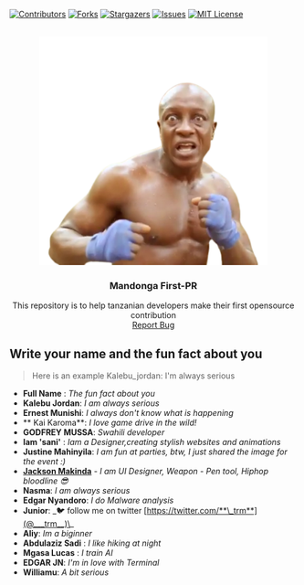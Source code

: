 [![Contributors][contributors-shield]][contributors-url]
[![Forks][forks-shield]][forks-url]
[![Stargazers][stars-shield]][stars-url]
[![Issues][issues-shield]][issues-url]
[![MIT License][license-shield]][license-url]

<br />
<div align="center">
  <a href="https://github.com/makindajack/Mandonga-first-PR">
    <img src="./assets/img/mandonga-logo.png" alt="Mtu-kazi" width="400" height="auto">
  </a>
  <h3 align="center">Mandonga First-PR</h3>

  <p align="center">
    This repository is to help tanzanian developers make their first opensource contribution
    <br />
    <a href="https://github.com/Neurotech-HQ/Mandonga-first-PR/issues">Report Bug</a>
  </p>
</div>

## Write your name and the fun fact about you

> Here is an example Kalebu_jordan: I'm always serious

- **Full Name** : _The fun fact about you_
- **Kalebu Jordan**: _I am always serious_
- **Ernest Munishi**: _I always don't know what is happening_
- ** Kai Karoma**: _I love game drive in the wild!_
- **GODFREY MUSSA**: _Swahili developer_
- **Iam 'sani'** : _Iam a Designer,creating stylish websites and animations_
- **Justine Mahinyila**: _I am fun at parties, btw, I just shared the image for the event :)_
- [**Jackson Makinda**](https://twitter.com/makindajack) - _I am UI Designer, Weapon - Pen tool, Hiphop bloodline 😎_
- **Nasma**: _I am always serious_
- **Edgar Nyandoro**: _I do Malware analysis_
- **Junior**: \_🐦 follow me on twitter [https://twitter.com/**\_trm**](@___trm__)\_
- **Aliy**: _Im a biginner_
- **Abdulaziz Sadi** : _I like hiking at night_
- **Mgasa Lucas** : _I train AI_
- **EDGAR JN**: _I'm in love with Terminal_
- **Williamu**: _A bit serious_

<!-- MARKDOWN LINKS & IMAGES -->
<!-- https://www.markdownguide.org/basic-syntax/#reference-style-links -->

[contributors-shield]: https://img.shields.io/github/contributors/Neurotech-HQ/Mandonga-first-PR.svg?style=for-the-badge
[contributors-url]: https://github.com/Neurotech-HQ/Mandonga-first-PR/graphs/contributors
[forks-shield]: https://img.shields.io/github/forks/Neurotech-HQ/Mandonga-first-PR.svg?style=for-the-badge
[forks-url]: https://github.com/Neurotech-HQ/Mandonga-first-PR/network/members
[stars-shield]: https://img.shields.io/github/stars/Neurotech-HQ/Mandonga-first-PR.svg?style=for-the-badge
[stars-url]: https://github.com/Neurotech-HQ/Mandonga-first-PR/stargazers
[issues-shield]: https://img.shields.io/github/issues/Neurotech-HQ/Mandonga-first-PR.svg?style=for-the-badge
[issues-url]: https://github.com/Neurotech-HQ/Mandonga-first-PR/issues
[license-shield]: https://img.shields.io/github/license/Neurotech-HQ/Mandonga-first-PR.svg?style=for-the-badge
[license-url]: https://github.com/Neurotech-HQ/Mandonga-first-PR/blob/master/LICENSE.txt
